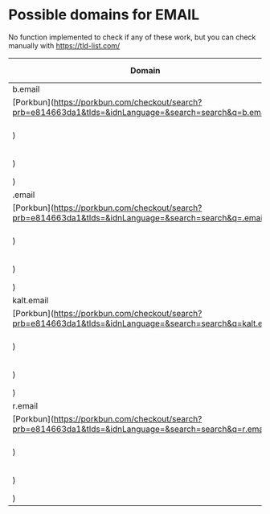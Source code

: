 # Possible domains for EMAIL

No function implemented to check if any of these work, but you can check manually with https://tld-list.com/

| Domain | Porkbun | NameCheap | Google Domains |
|---|---|---|---|
| b.email | [Porkbun](https://porkbun.com/checkout/search?prb=e814663da1&tlds=&idnLanguage=&search=search&q=b.email) | [Namecheap](https://www.namecheap.com/domains/registration/results/?domain=b.email) | [Google](https://domains.google.com/registrar/search?searchTerm=b.email) |
| .email | [Porkbun](https://porkbun.com/checkout/search?prb=e814663da1&tlds=&idnLanguage=&search=search&q=.email) | [Namecheap](https://www.namecheap.com/domains/registration/results/?domain=.email) | [Google](https://domains.google.com/registrar/search?searchTerm=.email) |
| kalt.email | [Porkbun](https://porkbun.com/checkout/search?prb=e814663da1&tlds=&idnLanguage=&search=search&q=kalt.email) | [Namecheap](https://www.namecheap.com/domains/registration/results/?domain=kalt.email) | [Google](https://domains.google.com/registrar/search?searchTerm=kalt.email) |
| r.email | [Porkbun](https://porkbun.com/checkout/search?prb=e814663da1&tlds=&idnLanguage=&search=search&q=r.email) | [Namecheap](https://www.namecheap.com/domains/registration/results/?domain=r.email) | [Google](https://domains.google.com/registrar/search?searchTerm=r.email) |
